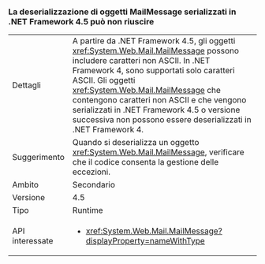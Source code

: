 ### <a name="deserialization-of-mailmessage-objects-serialized-under-the-net-framework-45-may-fail"></a>La deserializzazione di oggetti MailMessage serializzati in .NET Framework 4.5 può non riuscire

|   |   |
|---|---|
|Dettagli|A partire da .NET Framework 4.5, gli oggetti <xref:System.Web.Mail.MailMessage> possono includere caratteri non ASCII. In .NET Framework 4, sono supportati solo caratteri ASCII. Gli oggetti <xref:System.Web.Mail.MailMessage> che contengono caratteri non ASCII e che vengono serializzati in .NET Framework 4.5 o versione successiva non possono essere deserializzati in .NET Framework 4.|
|Suggerimento|Quando si deserializza un oggetto <xref:System.Web.Mail.MailMessage>, verificare che il codice consenta la gestione delle eccezioni.|
|Ambito|Secondario|
|Versione|4.5|
|Tipo|Runtime|
|API interessate|<ul><li><xref:System.Web.Mail.MailMessage?displayProperty=nameWithType></li></ul>|

